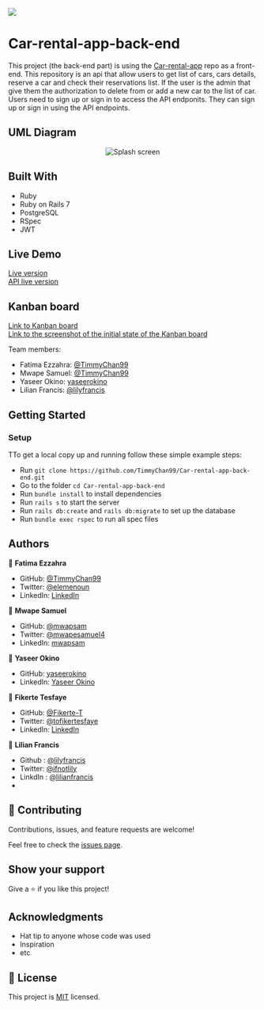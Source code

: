 ![](https://img.shields.io/badge/Microverse-blueviolet)

# Car-rental-app-back-end
  This project (the back-end part) is using the [Car-rental-app](https://github.com/Mwapsam/Car-rental-app) repo as a front-end.
  This repository is an api that allow users to get list of cars, cars details, reserve a car and check their reservations list. If the user is the admin that give them the authorization to delete from or add a new car to the list of car. 
  Users need to sign up or sign in to access the API endponits. They can sign up or sign in using the API endpoints.
  
## UML Diagram

<p align="center">
  <img src="https://user-images.githubusercontent.com/92228303/173352568-22c67faa-d475-4a90-9d28-a39926b85420.svg" alt="Splash screen" />
</p>

## Built With

- Ruby
- Ruby on Rails 7
- PostgreSQL
- RSpec
- JWT

## Live Demo

[Live version](https://car-renta.herokuapp.com/)
<br>
[API live version](https://car-rental-app-api.herokuapp.com/api/v1/cars)

## Kanban board

[Link to Kanban board](https://github.com/TimmyChan99/Car-rental-app-back-end/projects/1)
<br>
[Link to the screenshot of the initial state of the Kanban board](https://github.com/TimmyChan99/Car-rental-app-back-end/issues/12)

Team members:
- Fatima Ezzahra: [@TimmyChan99](https://github.com/TimmyChan99)
- Mwape Samuel: [@TimmyChan99](https://github.com/TimmyChan99)
- Yaseer Okino: [yaseerokino](https://github.com/yaseerokino)
- Lilian Francis: [@lilyfrancis](https://github.com/lilyfrancis)

## Getting Started

### **Setup**
TTo get a local copy up and running follow these simple example steps:

- Run `git clone https://github.com/TimmyChan99/Car-rental-app-back-end.git`
- Go to the folder `cd Car-rental-app-back-end`
- Run `bundle install` to install dependencies
- Run `rails s` to start the server
- Run `rails db:create` and `rails db:migrate` to set up the database
- Run `bundle exec rspec` to run  all spec files 

## Authors

👤 **Fatima Ezzahra**

- GitHub: [@TimmyChan99](https://github.com/TimmyChan99)
- Twitter: [@elemenoun](https://twitter.com/elemenoun)
- LinkedIn: [LinkedIn](https://www.linkedin.com/in/fatima-ezzahra-elemenoun-020841225/)

👤 **Mwape Samuel**

- GitHub: [@mwapsam](https://github.com/Mwapsam)
- Twitter: [@mwapesamuel4](https://twitter.com/mwapesamuel4)
- LinkedIn: [mwapsam](https://www.linkedin.com/in/mwapsam/)


👤 **Yaseer Okino**

- GitHub: [yaseerokino](https://github.com/yaseerokino)
- LinkedIn: [Yaseer Okino](https://linkedin.com/in/yaseerokino)


👤 **Fikerte Tesfaye** 

- GitHub: [@Fikerte-T](https://github.com/Fikerte-T)
- Twitter: [@tofikertesfaye](https://twitter.com/tofikertesfaye)
- LinkedIn: [LinkedIn](https://www.linkedin.com/in/fikerte-tesfaye-a68337216/)

👤 **Lilian Francis**

- Github : [@lilyfrancis](https://github.com/lilyfrancis)
- Twitter: [@ifnotlily](https://twitter.com/ifnotlily)
- LinkdIn : [@lilianfrancis](https://www.linkedin.com/in/lilianfrancis/)
- 

## 🤝 Contributing

Contributions, issues, and feature requests are welcome!

Feel free to check the [issues page](../../issues/).

## Show your support

Give a ⭐️ if you like this project!

## Acknowledgments

- Hat tip to anyone whose code was used
- Inspiration
- etc

## 📝 License

This project is [MIT](./MIT.md) licensed.
